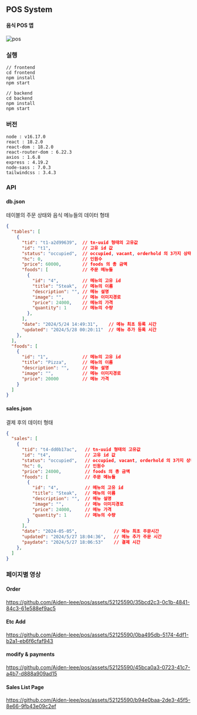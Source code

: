 ## POS System
#### 음식 POS 앱

![pos](https://github.com/Aiden-leee/pos/assets/52125590/f28bd3bd-1c53-4a8e-b9b6-ecbd1a59a0c0)



### 실행
```
// frontend
cd frontend
npm install
npm start

// backend
cd backend
npm install
npm start
```


### 버전
```
node : v16.17.0
react : 18.2.0
react-dom : 18.2.0
react-router-dom : 6.22.3
axios : 1.6.8
express : 4.19.2
node-sass : 7.0.3
tailwindcss : 3.4.3
```

### API
#### db.json
테이블의 주문 상태와 음식 메뉴들의 데이터 형태 
```json
{
  "tables": [
    {
      "tid": "t1-a2d99639",  // tn-uuid 형태의 고유값
      "id": "t1",            // 고유 id 값
      "status": "occupied",  // occupied, vacant, orderhold 의 3가지 상태값을 갖음
      "hc": 0,               // 인원수
      "price": 60000,        // foods 의 총 금액
      "foods": [             // 주문 메뉴들 
        {
          "id": "4",         // 메뉴의 고유 id
          "title": "Steak",  // 메뉴의 이름 
          "description": "", // 메뉴 설명
          "image": "",       // 메뉴 이미지경로
          "price": 24000,    // 메뉴의 가격
          "quantity": 1      // 메뉴의 수량
        },
      ],
      "date": "2024/5/24 14:49:31",    // 메뉴 최초 등록 시간
      "updated": "2024/5/28 00:20:11"  // 메뉴 추가 등록 시간
    },
  ],
  "foods": [
    {
      "id": "1",             // 메뉴의 고유 id
      "title": "Pizza",      // 메뉴의 이름
      "description": "",     // 메뉴 설명
      "image": "",           // 메뉴 이미지경로
      "price": 20000         // 메뉴 가격
    }
  ]
}
```

#### sales.json
결제 후의 데이터 형태
```json
{
  "sales": [
    {
      "tid": "t4-dd0b17ac",   // tn-uuid 형태의 고유값
      "id": "t4",             // 고유 id 값
      "status": "occupied",   // occupied, vacant, orderhold 의 3가지 상태값을 갖음
      "hc": 0,                // 인원수
      "price": 24000,         // foods 의 총 금액
      "foods": [              // 주문 메뉴들 
        {
          "id": "4",          // 메뉴의 고유 id
          "title": "Steak",   // 메뉴의 이름 
          "description": "",  // 메뉴 설명
          "image": "",        // 메뉴 이미지경로
          "price": 24000,     // 메뉴 가격
          "quantity": 1       // 메뉴의 수량
        }
      ],
      "date": "2024-05-05",              // 메뉴 최초 주문시간
      "updated": "2024/5/27 18:04:36",   // 메뉴 추가 주문 시간
      "paydate": "2024/5/27 18:06:53"    // 결제 시간 
    },
  ]
}
```



### 페이지별 영상
#### Order 

https://github.com/Aiden-leee/pos/assets/52125590/35bcd2c3-0c1b-4841-84c3-61e588ef9ac5


#### Etc Add

https://github.com/Aiden-leee/pos/assets/52125590/0ba495db-5174-4df1-b2a1-eb6f6cfaf943


#### modify & payments

https://github.com/Aiden-leee/pos/assets/52125590/45bca0a3-0723-41c7-a4b7-d888a909ad15


#### Sales List Page

https://github.com/Aiden-leee/pos/assets/52125590/b94e0baa-2de3-45f5-8e66-9fb43e09c2ef


